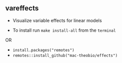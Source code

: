 ## vareffects

- Visualize variable effects for linear models 

- To install run `make install-all` from the `terminal`

OR

- `install.packages("remotes")`
- `remotes::install_github("mac-theobio/effects")`
